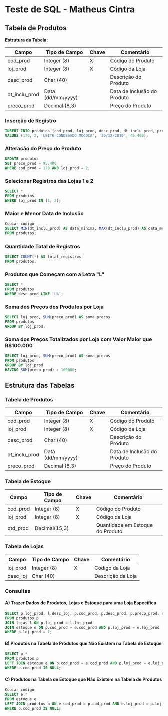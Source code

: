 # Teste de SQL - Matheus Cintra

## Tabela de Produtos

**Estrutura da Tabela:**

| Campo          | Tipo de Campo    | Chave | Comentário                |
|-----------------|------------------|-------|---------------------------|
| cod_prod       | Integer (8)      | X     | Código do Produto         |
| loj_prod       | Integer (8)      | X     | Código da Loja            |
| desc_prod      | Char (40)        |       | Descrição do Produto      |
| dt_inclu_prod  | Data (dd/mm/yyyy)|       | Data de Inclusão do Produto |
| preco_prod     | Decimal (8,3)    |       | Preço do Produto          |

### Inserção de Registro
```sql
INSERT INTO produtos (cod_prod, loj_prod, desc_prod, dt_inclu_prod, preco_prod) 
VALUES (170, 2, 'LEITE CONDESADO MOCOCA', '30/12/2010', 45.400);
```

### Alteração do Preço do Produto
```sql
UPDATE produtos 
SET preco_prod = 95.400 
WHERE cod_prod = 170 AND loj_prod = 2;
```

### Selecionar Registros das Lojas 1 e 2
```sql
SELECT * 
FROM produtos 
WHERE loj_prod IN (1, 2);
```

### Maior e Menor Data de Inclusão

```sql
Copiar código
SELECT MIN(dt_inclu_prod) AS data_minima, MAX(dt_inclu_prod) AS data_maxima 
FROM produtos;
```

### Quantidade Total de Registros
```sql
SELECT COUNT(*) AS total_registros 
FROM produtos;
```

### Produtos que Começam com a Letra "L"
```sql
SELECT * 
FROM produtos 
WHERE desc_prod LIKE 'L%';
```
### Soma dos Preços dos Produtos por Loja
```sql
SELECT loj_prod, SUM(preco_prod) AS soma_precos 
FROM produtos 
GROUP BY loj_prod;
```

### Soma dos Preços Totalizados por Loja com Valor Maior que R$100.000
```sql
SELECT loj_prod, SUM(preco_prod) AS soma_precos 
FROM produtos 
GROUP BY loj_prod 
HAVING SUM(preco_prod) > 100000;
```

## Estrutura das Tabelas

### Tabela de Produtos

| Campo        | Tipo de Campo    | Chave | Comentário                        |
|--------------|------------------|-------|-----------------------------------|
| cod_prod     | Integer (8)      | X     | Código do Produto                 |
| loj_prod     | Integer (8)      | X     | Código da Loja                    |
| desc_prod    | Char (40)        |       | Descrição do Produto              |
| dt_inclu_prod| Data (dd/mm/yyyy)|       | Data de Inclusão do Produto       |
| preco_prod   | Decimal (8,3)    |       | Preço do Produto                  |


### Tabela de Estoque

| Campo    | Tipo de Campo  | Chave | Comentário                          |
|----------|----------------|-------|-------------------------------------|
| cod_prod | Integer (8)    | X     | Código do Produto                   |
| loj_prod | Integer (8)    | X     | Código da Loja                      |
| qtd_prod | Decimal(15,3)  |       | Quantidade em Estoque do Produto   |

### Tabela de Lojas

| Campo   | Tipo de Campo | Chave | Comentário        |
|---------|---------------|-------|-------------------|
| loj_prod| Integer (8)   | X     | Código da Loja    |
| desc_loj| Char (40)     |       | Descrição da Loja |

### Consultas

#### A) Trazer Dados de Produtos, Lojas e Estoque para uma Loja Específica

```sql
SELECT p.loj_prod, l.desc_loj, p.cod_prod, p.desc_prod, p.preco_prod, e.qtd_prod 
FROM produtos p 
JOIN lojas l ON p.loj_prod = l.loj_prod 
JOIN estoque e ON p.cod_prod = e.cod_prod AND p.loj_prod = e.loj_prod 
WHERE p.loj_prod = 1;
```

#### B) Produtos na Tabela de Produtos que Não Existem na Tabela de Estoque

```sql
SELECT p.* 
FROM produtos p 
LEFT JOIN estoque e ON p.cod_prod = e.cod_prod AND p.loj_prod = e.loj_prod 
WHERE e.cod_prod IS NULL;
```

#### C) Produtos na Tabela de Estoque que Não Existem na Tabela de Produtos

```sql
Copiar código
SELECT e.* 
FROM estoque e 
LEFT JOIN produtos p ON e.cod_prod = p.cod_prod AND e.loj_prod = p.loj_prod 
WHERE p.cod_prod IS NULL;
```
